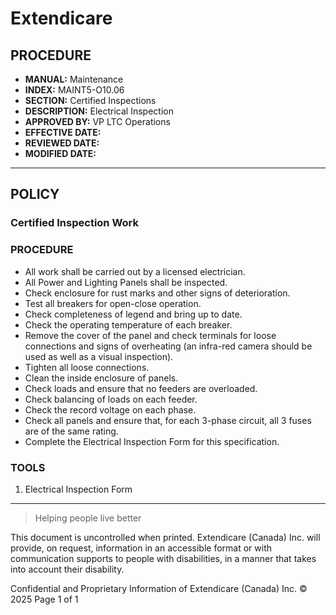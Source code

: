 # Extendicare

## PROCEDURE

- **MANUAL:** Maintenance
- **INDEX:** MAINT5-O10.06
- **SECTION:** Certified Inspections
- **DESCRIPTION:** Electrical Inspection
- **APPROVED BY:** VP LTC Operations
- **EFFECTIVE DATE:**
- **REVIEWED DATE:**
- **MODIFIED DATE:**

----

## POLICY

### Certified Inspection Work

### PROCEDURE

- All work shall be carried out by a licensed electrician.
- All Power and Lighting Panels shall be inspected.
- Check enclosure for rust marks and other signs of deterioration.
- Test all breakers for open-close operation.
- Check completeness of legend and bring up to date.
- Check the operating temperature of each breaker.
- Remove the cover of the panel and check terminals for loose connections and signs of overheating (an infra-red camera should be used as well as a visual inspection).
- Tighten all loose connections.
- Clean the inside enclosure of panels.
- Check loads and ensure that no feeders are overloaded.
- Check balancing of loads on each feeder.
- Check the record voltage on each phase.
- Check all panels and ensure that, for each 3-phase circuit, all 3 fuses are of the same rating.
- Complete the Electrical Inspection Form for this specification.

### TOOLS

1. Electrical Inspection Form

----

> Helping people live better

This document is uncontrolled when printed. Extendicare (Canada) Inc. will provide, on request, information in an accessible format or with communication supports to people with disabilities, in a manner that takes into account their disability.

Confidential and Proprietary Information of Extendicare (Canada) Inc. © 2025  Page 1 of 1